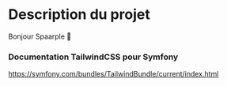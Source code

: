 # Description du projet
Bonjour Spaarple :wave:

### Documentation TailwindCSS pour Symfony
https://symfony.com/bundles/TailwindBundle/current/index.html